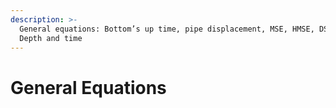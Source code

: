 ```yaml
---
description: >-
  General equations: Bottom’s up time, pipe displacement, MSE, HMSE, DSE, lag
  Depth and time
---
```


# General Equations

